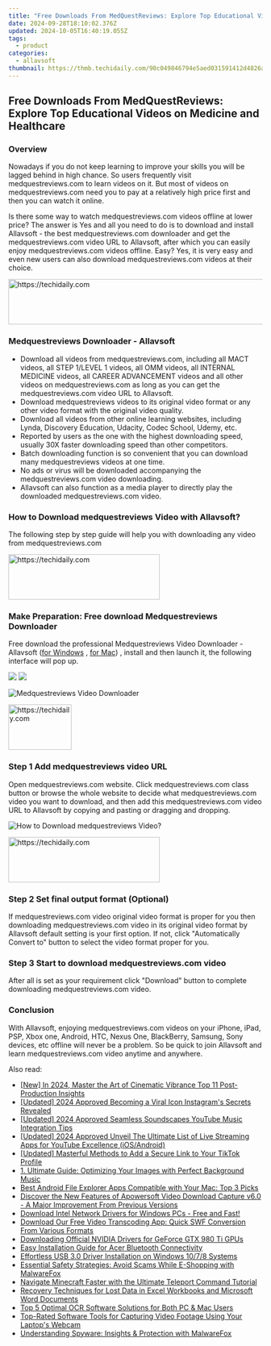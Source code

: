 ```yaml
---
title: "Free Downloads From MedQuestReviews: Explore Top Educational Videos on Medicine and Healthcare"
date: 2024-09-28T18:10:02.376Z
updated: 2024-10-05T16:40:19.055Z
tags:
  - product
categories:
  - allavsoft
thumbnail: https://thmb.techidaily.com/90c049846794e5aed031591412d4826aac7c7bd6532c5bd0d695b676cbba88c9.jpg
---
```


## Free Downloads From MedQuestReviews: Explore Top Educational Videos on Medicine and Healthcare

### Overview

Nowadays if you do not keep learning to improve your skills you will be lagged behind in high chance. So users frequently visit medquestreviews.com to learn videos on it. But most of videos on medquestreviews.com need you to pay at a relatively high price first and then you can watch it online.

Is there some way to watch medquestreviews.com videos offline at lower price? The answer is Yes and all you need to do is to download and install Allavsoft - the best medquestreviews.com downloader and get the medquestreviews.com video URL to Allavsoft, after which you can easily enjoy medquestreviews.com videos offline. Easy? Yes, it is very easy and even new users can also download medquestreviews.com videos at their choice.

<!-- affiliate ads begin -->
<a href="https://appsumo.8odi.net/c/5597632/2043593/7443" target="_top" id="2043593">
  <img src="//a.impactradius-go.com/display-ad/7443-2043593" border="0" alt="https://techidaily.com" width="728" height="90"/>
</a>
<img height="0" width="0" src="https://appsumo.8odi.net/i/5597632/2043593/7443" style="position:absolute;visibility:hidden;" border="0" />
<!-- affiliate ads end -->

### Medquestreviews Downloader - Allavsoft

* Download all videos from medquestreviews.com, including all MACT videos, all STEP 1/LEVEL 1 videos, all OMM videos, all INTERNAL MEDICINE videos, all CAREER ADVANCEMENT videos and all other videos on medquestreviews.com as long as you can get the medquestreviews.com video URL to Allavsoft.
* Download medquestreviews videos to its original video format or any other video format with the original video quality.
* Download all videos from other online learning websites, including Lynda, Discovery Education, Udacity, Codec School, Udemy, etc.
* Reported by users as the one with the highest downloading speed, usually 30X faster downloading speed than other competitors.
* Batch downloading function is so convenient that you can download many medquestreviews videos at one time.
* No ads or virus will be downloaded accompanying the medquestreviews.com video downloading.
* Allavsoft can also function as a media player to directly play the downloaded medquestreviews.com video.

### How to Download medquestreviews Video with Allavsoft?

The following step by step guide will help you with downloading any video from medquestreviews.com

<!-- affiliate ads begin -->
<a href="https://united.elfm.net/c/5597632/2139557/4704" target="_top" id="2139557">
  <img src="//a.impactradius-go.com/display-ad/4704-2139557" border="0" alt="https://techidaily.com" width="300" height="90"/>
</a>
<img height="0" width="0" src="https://united.elfm.net/i/5597632/2139557/4704" style="position:absolute;visibility:hidden;" border="0" />
<!-- affiliate ads end -->

### Make Preparation: Free download Medquestreviews Downloader

Free download the professional Medquestreviews Video Downloader - Allavsoft ([for Windows](https://tools.techidaily.com/allavsoft/products/) , [for Mac](https://tools.techidaily.com/allavsoft/products/)) , install and then launch it, the following interface will pop up.

[![](https://www.allavsoft.com/how-to/../images/how-to/free-download-win.jpg)](https://tools.techidaily.com/allavsoft/products/) [![](https://www.allavsoft.com/how-to/../images/how-to/free-download-mac.jpg)](https://tools.techidaily.com/allavsoft/products/)

![Medquestreviews Video Downloader](https://www.allavsoft.com/how-to/../images/allavsoft/screen-shot-600.jpg)

<!-- affiliate ads begin -->
<a href="https://aligracehair.sjv.io/c/5597632/2135395/19272" target="_top" id="2135395">
  <img src="//a.impactradius-go.com/display-ad/19272-2135395" border="0" alt="https://techidaily.com" width="125" height="90"/>
</a>
<img height="0" width="0" src="https://aligracehair.sjv.io/i/5597632/2135395/19272" style="position:absolute;visibility:hidden;" border="0" />
<!-- affiliate ads end -->

### Step 1 Add medquestreviews video URL

Open medquestreviews.com website. Click medquestreviews.com class button or browse the whole website to decide what medquestreviews.com video you want to download, and then add this medquestreviews.com video URL to Allavsoft by copying and pasting or dragging and dropping.

![How to Download medquestreviews Video?](https://www.allavsoft.com/how-to/../images/how-to/download-rtmp-video/download-rtmp-video.jpg)

<!-- affiliate ads begin -->
<a href="https://laganoo.pxf.io/c/5597632/1657396/16446" target="_top" id="1657396">
  <img src="//a.impactradius-go.com/display-ad/16446-1657396" border="0" alt="https://techidaily.com" width="300" height="90"/>
</a>
<img height="0" width="0" src="https://laganoo.pxf.io/i/5597632/1657396/16446" style="position:absolute;visibility:hidden;" border="0" />
<!-- affiliate ads end -->

### Step 2 Set final output format (Optional)

If medquestreviews.com video original video format is proper for you then downloading medquestreviews.com video in its original video format by Allavsoft default setting is your first option. If not, click "Automatically Convert to" button to select the video format proper for you.

### Step 3 Start to download medquestreviews.com video

After all is set as your requirement click "Download" button to complete downloading medquestreviews.com video.

### Conclusion

With Allavsoft, enjoying medquestreviews.com videos on your iPhone, iPad, PSP, Xbox one, Android, HTC, Nexus One, BlackBerry, Samsung, Sony devices, etc offline will never be a problem. So be quick to join Allavsoft and learn medquestreviews.com video anytime and anywhere.

<ins class="adsbygoogle"
     style="display:block"
     data-ad-format="autorelaxed"
     data-ad-client="ca-pub-7571918770474297"
     data-ad-slot="1223367746"></ins>

<ins class="adsbygoogle"
     style="display:block"
     data-ad-client="ca-pub-7571918770474297"
     data-ad-slot="8358498916"
     data-ad-format="auto"
     data-full-width-responsive="true"></ins>

<span class="atpl-alsoreadstyle">Also read:</span>
<div><ul>
<li><a href="https://article-files.techidaily.com/new-in-2024-master-the-art-of-cinematic-vibrance-top-11-post-production-insights/"><u>[New] In 2024, Master the Art of Cinematic Vibrance Top 11 Post-Production Insights</u></a></li>
<li><a href="https://instagram-videos.techidaily.com/updated-2024-approved-becoming-a-viral-icon-instagrams-secrets-revealed/"><u>[Updated] 2024 Approved Becoming a Viral Icon Instagram's Secrets Revealed</u></a></li>
<li><a href="https://vp-tips.techidaily.com/updated-2024-approved-seamless-soundscapes-youtube-music-integration-tips/"><u>[Updated] 2024 Approved Seamless Soundscapes YouTube Music Integration Tips</u></a></li>
<li><a href="https://youtube-blog.techidaily.com/ed-2024-approved-unveil-the-ultimate-list-of-live-streaming-apps-for-youtube-excellence-iosandroid/"><u>[Updated] 2024 Approved Unveil The Ultimate List of Live Streaming Apps for YouTube Excellence (iOS/Android)</u></a></li>
<li><a href="https://extra-support.techidaily.com/updated-masterful-methods-to-add-a-secure-link-to-your-tiktok-profile/"><u>[Updated] Masterful Methods to Add a Secure Link to Your TikTok Profile</u></a></li>
<li><a href="https://discover-fantastic.techidaily.com/1-ultimate-guide-optimizing-your-images-with-perfect-background-music/"><u>1. Ultimate Guide: Optimizing Your Images with Perfect Background Music</u></a></li>
<li><a href="https://discover-fantastic.techidaily.com/best-android-file-explorer-apps-compatible-with-your-mac-top-3-picks/"><u>Best Android File Explorer Apps Compatible with Your Mac: Top 3 Picks</u></a></li>
<li><a href="https://discover-fantastic.techidaily.com/discover-the-new-features-of-apowersoft-video-download-capture-v60-a-major-improvement-from-previous-versions/"><u>Discover the New Features of Apowersoft Video Download Capture v6.0 - A Major Improvement From Previous Versions</u></a></li>
<li><a href="https://win-dash.techidaily.com/download-intel-network-drivers-for-windows-pcs-free-and-fast/"><u>Download Intel Network Drivers for Windows PCs - Free and Fast!</u></a></li>
<li><a href="https://discover-fantastic.techidaily.com/download-our-free-video-transcoding-app-quick-swf-conversion-from-various-formats/"><u>Download Our Free Video Transcoding App: Quick SWF Conversion From Various Formats</u></a></li>
<li><a href="https://hardware-updates.techidaily.com/downloading-official-nvidia-drivers-for-geforce-gtx-980-ti-gpus/"><u>Downloading Official NVIDIA Drivers for GeForce GTX 980 Ti GPUs</u></a></li>
<li><a href="https://hardware-updates.techidaily.com/easy-installation-guide-for-acer-bluetooth-connectivity/"><u>Easy Installation Guide for Acer Bluetooth Connectivity</u></a></li>
<li><a href="https://win-dash.techidaily.com/effortless-usb-30-driver-installation-on-windows-1078-systems/"><u>Effortless USB 3.0 Driver Installation on Windows 10/7/8 Systems</u></a></li>
<li><a href="https://discover-fantastic.techidaily.com/essential-safety-strategies-avoid-scams-while-e-shopping-with-malwarefox/"><u>Essential Safety Strategies: Avoid Scams While E-Shopping with MalwareFox</u></a></li>
<li><a href="https://techtrends.techidaily.com/navigate-minecraft-faster-with-the-ultimate-teleport-command-tutorial/"><u>Navigate Minecraft Faster with the Ultimate Teleport Command Tutorial</u></a></li>
<li><a href="https://discover-fantastic.techidaily.com/recovery-techniques-for-lost-data-in-excel-workbooks-and-microsoft-word-documents/"><u>Recovery Techniques for Lost Data in Excel Workbooks and Microsoft Word Documents</u></a></li>
<li><a href="https://discover-fantastic.techidaily.com/top-5-optimal-ocr-software-solutions-for-both-pc-and-mac-users/"><u>Top 5 Optimal OCR Software Solutions for Both PC & Mac Users</u></a></li>
<li><a href="https://discover-fantastic.techidaily.com/top-rated-software-tools-for-capturing-video-footage-using-your-laptops-webcam/"><u>Top-Rated Software Tools for Capturing Video Footage Using Your Laptop's Webcam</u></a></li>
<li><a href="https://discover-fantastic.techidaily.com/understanding-spyware-insights-and-protection-with-malwarefox/"><u>Understanding Spyware: Insights & Protection with MalwareFox</u></a></li>
</ul></div>

